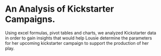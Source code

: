 # An Analysis of Kickstarter Campaigns.
Using excel formulas, pivot tables and charts, we analyzed Kickstarter data in order to gain insights that would help Lousie determine the parameters for her upcoming kickstarter campaign to support the production of her play.
